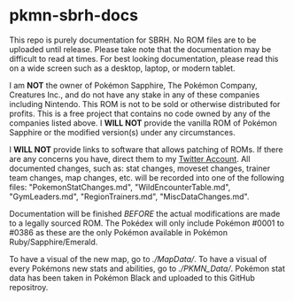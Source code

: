 # pkmn-sbrh-docs
This repo is purely documentation for SBRH. No ROM files are to be uploaded until release. Please take note that the documentation may be difficult to read at times. For best looking documentation, please read this on a wide screen such as a desktop, laptop, or modern tablet.

I am **NOT** the owner of Pokémon Sapphire, The Pokémon Company, Creatures Inc., and do not have any stake in any of these companies including Nintendo. This ROM is not to be sold or otherwise distributed for profits. This is a free project that contains no code owned by any of the companies listed above. I **WILL NOT** provide the vanilla ROM of Pokémon Sapphire or the modified version(s) under any circumstances.

I **WILL NOT** provide links to software that allows patching of ROMs. If there are any concerns you have, direct them to my [Twitter Account](https://twitter.com/saph_spl). All documented changes, such as: stat changes, moveset changes, trainer team changes, map changes, etc. will be recorded into one of the following files: "PokemonStatChanges.md", "WildEncounterTable.md", "GymLeaders.md", "RegionTrainers.md", "MiscDataChanges.md".

Documentation will be finished *BEFORE* the actual modifications are made to a legally sourced ROM. The Pokédex will only include Pokémon #0001 to #0386 as these are the only Pokémon available in Pokémon Ruby/Sapphire/Emerald.

To have a visual of the new map, go to *./MapData/*. To have a visual of every Pokémons new stats and abilities, go to *./PKMN_Data/*. Pokémon stat data has been taken in Pokémon Black and uploaded to this GitHub repositroy.

